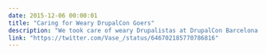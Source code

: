 ```yaml
---
date: 2015-12-06 00:00:01
title: "Caring for Weary DrupalCon Goers"
description: "We took care of weary Drupalistas at DrupalCon Barcelona with comfy bean bag seating."
link: "https://twitter.com/Vase_/status/646702185770786816"
---
```

